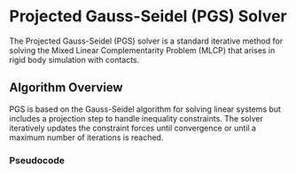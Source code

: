 # Projected Gauss-Seidel (PGS) Solver

The Projected Gauss-Seidel (PGS) solver is a standard iterative method for solving the Mixed Linear Complementarity Problem (MLCP) that arises in rigid body simulation with contacts.

## Algorithm Overview

PGS is based on the Gauss-Seidel algorithm for solving linear systems but includes a projection step to handle inequality constraints. The solver iteratively updates the constraint forces until convergence or until a maximum number of iterations is reached.

### Pseudocode

